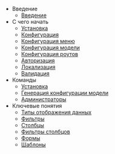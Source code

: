 - Введение
	- [Введение](introduction)
- C чего начать
	- [Установка](installation)
	- [Конфигурация](configuration)
	- [Конфигурация меню](menu_configuration)
	- [Конфигурация модели](model_configuration)
	- [Конфигурация роутов](routes_configuration)
	- [Авторизация](authentication)
	- [Локализация](localization)
	- [Валидация](validation)
- Команды
	- [Установка](command_install)
	- [Генерация конфигурации модели](command_model_configuration)
	- [Администраторы](command_administrators)
- Ключевые понятия
	- [Типы отображения данных](displays)
	- [Фильтры](filters)
	- [Столбцы](columns)
	- [Фильтры столбцов](columnfilters)
	- [Формы](form)
	- [Шаблоны](templates)
